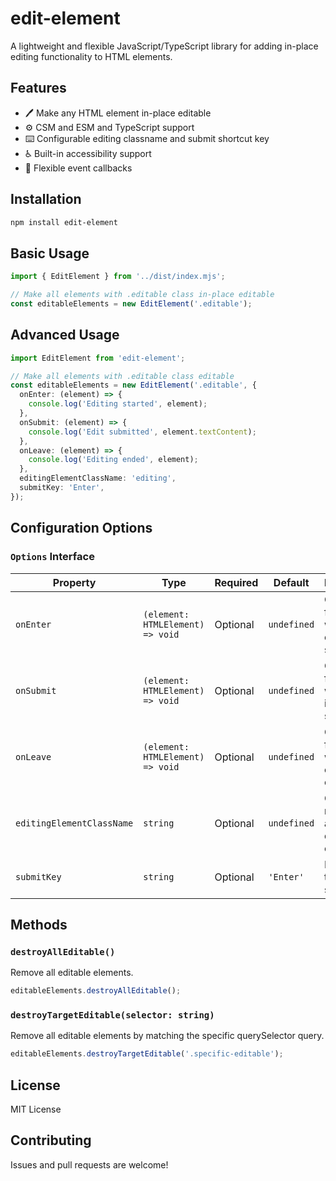 # edit-element

A lightweight and flexible JavaScript/TypeScript library for adding in-place editing functionality to HTML elements.

## Features

- 🖊️ Make any HTML element in-place editable
- ⚙️ CSM and ESM and TypeScript support
- ⌨️ Configurable editing classname and submit shortcut key
- ♿ Built-in accessibility support
- 🔧 Flexible event callbacks

## Installation

```bash
npm install edit-element
```

## Basic Usage

```typescript
import { EditElement } from '../dist/index.mjs';

// Make all elements with .editable class in-place editable
const editableElements = new EditElement('.editable');
```

## Advanced Usage
```typescript
import EditElement from 'edit-element';

// Make all elements with .editable class editable
const editableElements = new EditElement('.editable', {
  onEnter: (element) => {
    console.log('Editing started', element);
  },
  onSubmit: (element) => {
    console.log('Edit submitted', element.textContent);
  },
  onLeave: (element) => {
    console.log('Editing ended', element);
  },
  editingElementClassName: 'editing',
  submitKey: 'Enter',
});
```

## Configuration Options

### `Options` Interface

| Property | Type | Required | Default | Description |
|----------|------|----------|---------|-------------|
| `onEnter` | `(element: HTMLElement) => void` | Optional | `undefined` | Callback function when editing starts |
| `onSubmit` | `(element: HTMLElement) => void` | Optional | `undefined` | Callback function when edit is submitted |
| `onLeave` | `(element: HTMLElement) => void` | Optional | `undefined` | Callback function when editing ends |
| `editingElementClassName` | `string` | Optional | `undefined` | CSS class name added during editing |
| `submitKey` | `string` | Optional | `'Enter'` | Key to trigger submission |

## Methods

### `destroyAllEditable()`
Remove all editable elements.

```typescript
editableElements.destroyAllEditable();
```

### `destroyTargetEditable(selector: string)`
Remove all editable elements by matching the specific querySelector query.

```typescript
editableElements.destroyTargetEditable('.specific-editable');
```

## License

MIT License

## Contributing

Issues and pull requests are welcome!
